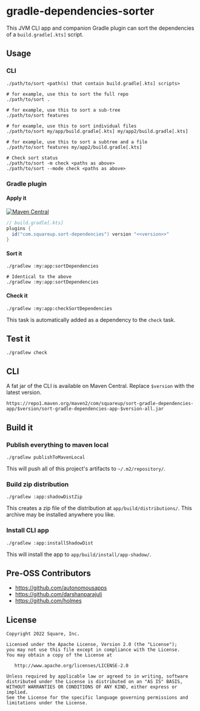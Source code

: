 # gradle-dependencies-sorter

This JVM CLI app and companion Gradle plugin can sort the dependencies of a `build.gradle[.kts]` script.

## Usage

### CLI

```shell
./path/to/sort <path(s) that contain build.gradle[.kts] scripts>

# for example, use this to sort the full repo
./path/to/sort .

# for example, use this to sort a sub-tree
./path/to/sort features

# for example, use this to sort individual files
./path/to/sort my/app/build.gradle[.kts] my/app2/build.gradle[.kts]

# for example, use this to sort a subtree and a file
./path/to/sort features my/app2/build.gradle[.kts]

# Check sort status
./path/to/sort -m check <paths as above>
./path/to/sort --mode check <paths as above>
```

### Gradle plugin

#### Apply it

[![Maven Central](https://img.shields.io/maven-central/v/com.squareup.sort-dependencies/com.squareup.sort-dependencies.gradle.plugin)](https://central.sonatype.com/artifact/com.squareup/sort-dependencies-gradle-plugin/)

```groovy
// build.gradle[.kts]
plugins {
  id("com.squareup.sort-dependencies") version "<<version>>"
}
```

#### Sort it

```shell
./gradlew :my:app:sortDependencies

# Identical to the above
./gradlew :my:app:sortDependencies
```

#### Check it

```shell
./gradlew :my:app:checkSortDependencies
```

This task is automatically added as a dependency to the `check` task.

## Test it

```shell
./gradlew check
```

## CLI

A fat jar of the CLI is available on Maven Central. Replace `$version` with the latest version.

```
https://repo1.maven.org/maven2/com/squareup/sort-gradle-dependencies-app/$version/sort-gradle-dependencies-app-$version-all.jar
```

## Build it

### Publish everything to maven local

```shell
./gradlew publishToMavenLocal
```

This will push all of this project's artifacts to `~/.m2/repository/`.

### Build zip distribution

```shell
./gradlew :app:shadowDistZip
```

This creates a zip file of the distribution at `app/build/distributions/`. This archive may be installed anywhere you
like.

### Install CLI app

```shell
./gradlew :app:installShadowDist
```

This will install the app to `app/build/install/app-shadow/`.

## Pre-OSS Contributors
* https://github.com/autonomousapps
* https://github.com/darshanparajuli
* https://github.com/holmes

## License

    Copyright 2022 Square, Inc.

    Licensed under the Apache License, Version 2.0 (the "License");
    you may not use this file except in compliance with the License.
    You may obtain a copy of the License at

       http://www.apache.org/licenses/LICENSE-2.0

    Unless required by applicable law or agreed to in writing, software
    distributed under the License is distributed on an "AS IS" BASIS,
    WITHOUT WARRANTIES OR CONDITIONS OF ANY KIND, either express or implied.
    See the License for the specific language governing permissions and
    limitations under the License.
